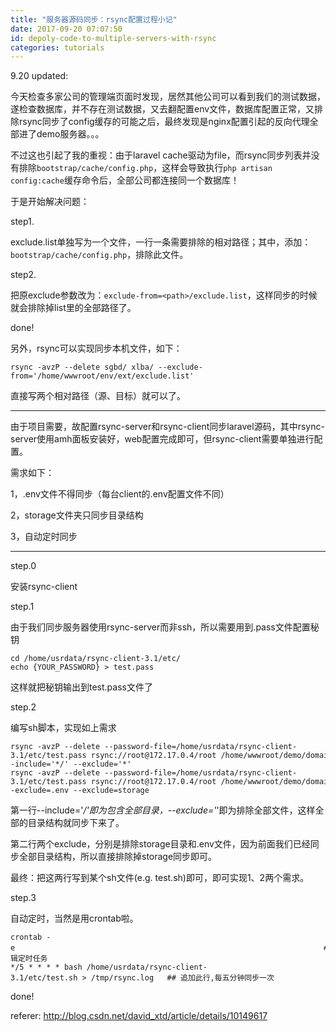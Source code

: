 ```yaml
---
title: "服务器源码同步：rsync配置过程小记"
date: 2017-09-20 07:07:50
id: depoly-code-to-multiple-servers-with-rsync
categories: tutorials
---
```


9.20 updated:

今天检查多家公司的管理端页面时发现，居然其他公司可以看到我们的测试数据，遂检查数据库，并不存在测试数据，又去翻配置env文件，数据库配置正常，又排除rsync同步了config缓存的可能之后，最终发现是nginx配置引起的反向代理全部进了demo服务器。。。

不过这也引起了我的重视：由于laravel cache驱动为file，而rsync同步列表并没有排除`bootstrap/cache/config.php`，这样会导致执行`php artisan config:cache`缓存命令后，全部公司都连接同一个数据库！

于是开始解决问题：

step1.

exclude.list单独写为一个文件，一行一条需要排除的相对路径；其中，添加：`bootstrap/cache/config.php`，排除此文件。

step2.

把原exclude参数改为：`exclude-from=<path>/exclude.list`，这样同步的时候就会排除掉list里的全部路径了。

done!

另外，rsync可以实现同步本机文件，如下：

```
rsync -avzP --delete sgbd/ xlba/ --exclude-from='/home/wwwroot/env/ext/exclude.list'
```

直接写两个相对路径（源、目标）就可以了。

----

由于项目需要，故配置rsync-server和rsync-client同步laravel源码，其中rsync-server使用amh面板安装好，web配置完成即可，但rsync-client需要单独进行配置。

需求如下：

1，.env文件不得同步（每台client的.env配置文件不同）

2，storage文件夹只同步目录结构

3，自动定时同步

* * *

step.0

安装rsync-client

step.1

由于我们同步服务器使用rsync-server而非ssh，所以需要用到.pass文件配置秘钥

```
cd /home/usrdata/rsync-client-3.1/etc/
echo {YOUR_PASSWORD} > test.pass
```

这样就把秘钥输出到test.pass文件了

step.2

编写sh脚本，实现如上需求

```
rsync -avzP --delete --password-file=/home/usrdata/rsync-client-3.1/etc/test.pass rsync://root@172.17.0.4/root /home/wwwroot/demo/domain/demo/web/ --include='*/' --exclude='*'
rsync -avzP --delete --password-file=/home/usrdata/rsync-client-3.1/etc/test.pass rsync://root@172.17.0.4/root /home/wwwroot/demo/domain/demo/web/ --exclude=.env --exclude=storage
```

第一行--include='*/'即为包含全部目录，--exclude='*'即为排除全部文件，这样全部的目录结构就同步下来了。

第二行两个exclude，分别是排除storage目录和.env文件，因为前面我们已经同步全部目录结构，所以直接排除掉storage同步即可。

最终：把这两行写到某个sh文件(e.g. test.sh)即可，即可实现1、2两个需求。

step.3

自动定时，当然是用crontab啦。

```
crontab -e                                                                     ## 编辑定时任务
*/5 * * * * bash /home/usrdata/rsync-client-3.1/etc/test.sh > /tmp/rsync.log   ## 追加此行,每五分钟同步一次
```

done!

referer: <http://blog.csdn.net/david_xtd/article/details/10149617>